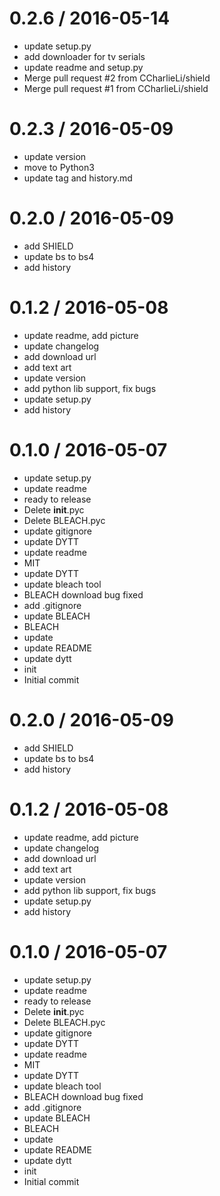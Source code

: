 
0.2.6 / 2016-05-14
==================

  * update setup.py
  * add downloader for tv serials
  * update readme and setup.py
  * Merge pull request #2 from CCharlieLi/shield
  * Merge pull request #1 from CCharlieLi/shield

0.2.3 / 2016-05-09
==================

  * update version
  * move to Python3
  * update tag and history.md

0.2.0 / 2016-05-09
==================

  * add SHIELD
  * update bs to bs4
  * add history

0.1.2 / 2016-05-08
==================

  * update readme, add picture
  * update changelog
  * add download url
  * add text art
  * update version
  * add python lib support, fix bugs
  * update setup.py
  * add history

0.1.0 / 2016-05-07
==================

  * update setup.py
  * update readme
  * ready to release
  * Delete __init__.pyc
  * Delete BLEACH.pyc
  * update gitignore
  * update DYTT
  * update readme
  * MIT
  * update DYTT
  * update bleach tool
  * BLEACH download bug fixed
  * add .gitignore
  * update BLEACH
  * BLEACH
  * update
  * update README
  * update dytt
  * init
  * Initial commit

0.2.0 / 2016-05-09
==================

  * add SHIELD
  * update bs to bs4
  * add history

0.1.2 / 2016-05-08
==================

  * update readme, add picture
  * update changelog
  * add download url
  * add text art
  * update version
  * add python lib support, fix bugs
  * update setup.py
  * add history

0.1.0 / 2016-05-07
==================

  * update setup.py
  * update readme
  * ready to release
  * Delete __init__.pyc
  * Delete BLEACH.pyc
  * update gitignore
  * update DYTT
  * update readme
  * MIT
  * update DYTT
  * update bleach tool
  * BLEACH download bug fixed
  * add .gitignore
  * update BLEACH
  * BLEACH
  * update
  * update README
  * update dytt
  * init
  * Initial commit
